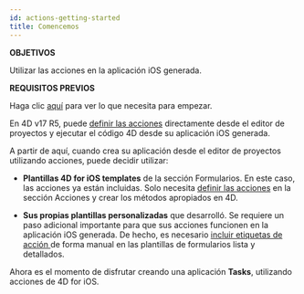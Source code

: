 ```yaml
---
id: actions-getting-started
title: Comencemos
---
```


<div class = "objectives"> 

**OBJETIVOS**

Utilizar las acciones en la aplicación iOS generada.</div> <div class = "prerequisites"> 

**REQUISITOS PREVIOS**

Haga clic [aquí](prerequisites.html) para ver lo que necesita para empezar.</div> 

En 4D v17 R5, puede [definir las acciones](actions.html) directamente desde el editor de proyectos y ejecutar el código 4D desde su aplicación iOS generada.

A partir de aquí, cuando crea su aplicación desde el editor de proyectos utilizando acciones, puede decidir utilizar:

* **Plantillas 4D for iOS templates** de la sección Formularios. En este caso, las acciones ya están incluidas. Solo necesita [definir las acciones](define-first-action.html) en la sección Acciones y crear los métodos apropiados en 4D.

* **Sus propias plantillas personalizadas** que desarrolló. Se requiere un paso adicional importante para que sus acciones funcionen en la aplicación iOS generada. De hecho, es necesario [ incluir etiquetas de acción ](action-custom-template.html) de forma manual en las plantillas de formularios lista y detallados.

Ahora es el momento de disfrutar creando una aplicación **Tasks**, utilizando acciones de 4D for iOS.